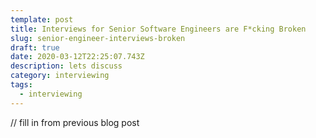 ```yaml
---
template: post
title: Interviews for Senior Software Engineers are F*cking Broken
slug: senior-engineer-interviews-broken
draft: true
date: 2020-03-12T22:25:07.743Z
description: lets discuss
category: interviewing
tags:
  - interviewing
---
```

// fill in from previous blog post